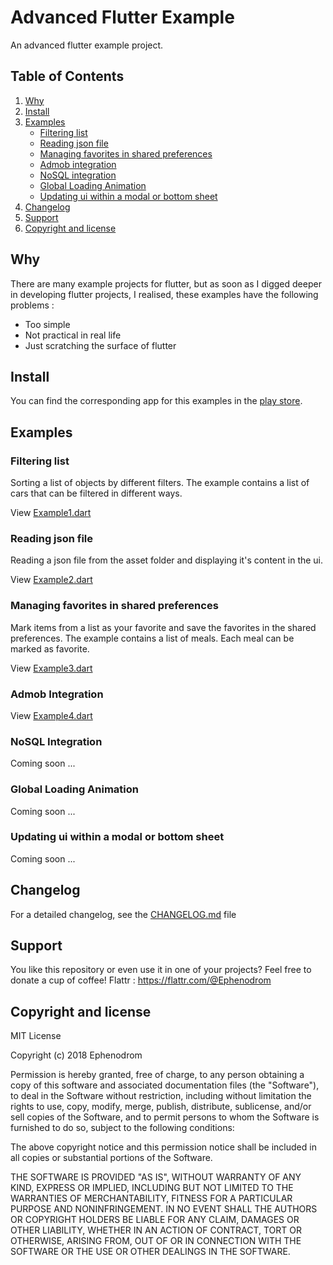 # Advanced Flutter Example
An advanced flutter example project.

## Table of Contents
1. [Why](#why)
2. [Install](#install)  
3. [Examples](#examples)
   * [Filtering list](#filtering-list)
   * [Reading json file](#reading-json-file)
   * [Managing favorites in shared preferences](#managing-favorites-in-shared-preferences)
   * [Admob integration](#admob-integration)
   * [NoSQL integration](#Nosql-integration)
   * [Global Loading Animation](#global-loading-animation)
   * [Updating ui within a modal or bottom sheet](#updating-ui-within-a-modal-or-bottom-sheet)
4. [Changelog](#changelog)
5. [Support](#support)
6. [Copyright and license](#copyright-and-license)

## Why 
There are many example projects for flutter, but as soon as I digged deeper in developing flutter projects,
I realised, these examples have the following problems :
* Too simple
* Not practical in real life
* Just scratching the surface of flutter

## Install
You can find the corresponding app for this examples in the [play store](https://play.google.com/store/apps/details?id=com.feuerberg_software.advancedflutterexample).

## Examples

### Filtering list
Sorting a list of objects by different filters. The example contains a list of cars that can be filtered in different ways.

View [Example1.dart](lib/examples/filterList/Example1.dart)

### Reading json file 
Reading a json file from the asset folder and displaying it's content in the ui.

View [Example2.dart](lib/examples/readingJsonFile/Example2.dart)

### Managing favorites in shared preferences
Mark items from a list as your favorite and save the favorites in the shared preferences. The example contains a list of meals.
Each meal can be marked as favorite.

View [Example3.dart](lib/examples/managingFavoritesInSharedPreferences/Example3.dart)

### Admob Integration


View [Example4.dart](lib/examples/admobIntegration/Example4.dart)

### NoSQL Integration
Coming soon ...

### Global Loading Animation
Coming soon ...

### Updating ui within a modal or bottom sheet
Coming soon ...

## Changelog
For a detailed changelog, see the [CHANGELOG.md](CHANGELOG.md) file

## Support
You like this repository or even use it in one of your projects? Feel free to donate a cup of 
coffee! 
Flattr : https://flattr.com/@Ephenodrom

## Copyright and license
MIT License

Copyright (c) 2018 Ephenodrom

Permission is hereby granted, free of charge, to any person obtaining a copy
of this software and associated documentation files (the "Software"), to deal
in the Software without restriction, including without limitation the rights
to use, copy, modify, merge, publish, distribute, sublicense, and/or sell
copies of the Software, and to permit persons to whom the Software is
furnished to do so, subject to the following conditions:

The above copyright notice and this permission notice shall be included in all
copies or substantial portions of the Software.

THE SOFTWARE IS PROVIDED "AS IS", WITHOUT WARRANTY OF ANY KIND, EXPRESS OR
IMPLIED, INCLUDING BUT NOT LIMITED TO THE WARRANTIES OF MERCHANTABILITY,
FITNESS FOR A PARTICULAR PURPOSE AND NONINFRINGEMENT. IN NO EVENT SHALL THE
AUTHORS OR COPYRIGHT HOLDERS BE LIABLE FOR ANY CLAIM, DAMAGES OR OTHER
LIABILITY, WHETHER IN AN ACTION OF CONTRACT, TORT OR OTHERWISE, ARISING FROM,
OUT OF OR IN CONNECTION WITH THE SOFTWARE OR THE USE OR OTHER DEALINGS IN THE
SOFTWARE.
